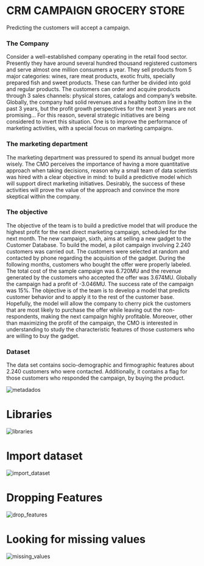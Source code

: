 # CRM CAMPAIGN GROCERY STORE
Predicting the customers will accept a campaign.

### The Company
Consider a well-established company operating in the retail food sector. Presently they have around several hundred thousand registered customers and serve almost one million consumers a year. They sell products from 5 major categories: wines, rare meat products, exotic fruits, specially prepared fish and sweet products. These can further be divided into gold and regular products. The customers can order and acquire products through 3 sales channels: physical stores, catalogs and company’s website. Globally, the company had solid revenues and a healthy bottom line in the past 3 years, but the profit growth perspectives for the next 3 years are not promising... For this reason, several strategic initiatives are being considered to invert this situation. One is to improve the performance of marketing activities, with a special focus on marketing campaigns.

### The marketing department
The marketing department was pressured to spend its annual budget more wisely. The CMO perceives the importance of having a more quantitative approach when taking decisions, reason why a small team of data scientists was hired with a clear objective in mind: to build a predictive model which will support direct marketing initiatives. Desirably, the success of these activities will prove the value of the approach and convince the more skeptical within the company.

### The objective
The objective of the team is to build a predictive model that will produce the highest profit for the next direct marketing campaign, scheduled for the next month. The new campaign, sixth, aims at selling a new gadget to the Customer Database. To build the model, a pilot campaign involving 2.240 customers was carried out. The customers were selected at random and contacted by phone regarding the acquisition of the gadget. During the following months, customers who bought the offer were properly labeled. The total cost of the sample campaign was 6.720MU and the revenue generated by the customers who accepted the offer was 3.674MU. Globally the campaign had a profit of -3.046MU. The success rate of the campaign was 15%. The objective is of the team is to develop a model that predicts customer behavior and to apply it to the rest of the customer base. Hopefully, the model will allow the company to cherry pick the customers that are most likely to purchase the offer while leaving out the non-respondents, making the next campaign highly profitable. Moreover, other than maximizing the profit of the campaign, the CMO is interested in understanding to study the characteristic features of those customers who are willing to buy the gadget.

### Dataset
The data set contains socio-demographic and firmographic features about 2.240 customers who were contacted. Additionally, it contains a flag for those customers who responded the campaign, by buying the product.


![metadados](https://user-images.githubusercontent.com/52208793/96514789-8e50df80-123a-11eb-8579-67b48752120d.jpg)



# Libraries
![libraries](https://user-images.githubusercontent.com/52208793/96515593-f94ee600-123b-11eb-8d03-c668d13b299e.jpg)

# Import dataset
![import_dataset](https://user-images.githubusercontent.com/52208793/96515800-53e84200-123c-11eb-9d1d-6905c4753bb1.jpg)

# Dropping Features
![drop_features](https://user-images.githubusercontent.com/52208793/96516070-d2dd7a80-123c-11eb-9d5d-74693abeddf1.jpg)

# Looking for missing values
![missing_values](https://user-images.githubusercontent.com/52208793/96516361-6a42cd80-123d-11eb-9a2b-2ea3397d4c7e.jpg)





